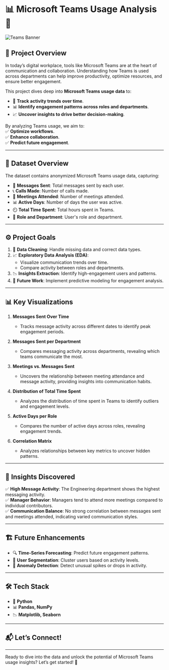 
# 📊 Microsoft Teams Usage Analysis 🚀  

![Teams Banner](https://upload.wikimedia.org/wikipedia/commons/4/4e/Microsoft_Office_Teams_%282018%E2%80%93present%29.svg)  

## 🌟 **Project Overview**  
In today’s digital workplace, tools like Microsoft Teams are at the heart of communication and collaboration. Understanding how Teams is used across departments can help improve productivity, optimize resources, and ensure better engagement.  

This project dives deep into **Microsoft Teams usage data** to:  
- 📅 **Track activity trends over time**.  
- 📊 **Identify engagement patterns across roles and departments**.  
- 📈 **Uncover insights to drive better decision-making**.  

By analyzing Teams usage, we aim to:  
✅ **Optimize workflows**.  
✅ **Enhance collaboration**.  
✅ **Predict future engagement**.  

---

## 📁 **Dataset Overview**  
The dataset contains anonymized Microsoft Teams usage data, capturing:  
- 📝 **Messages Sent**: Total messages sent by each user.  
- 📞 **Calls Made**: Number of calls made.  
- 📅 **Meetings Attended**: Number of meetings attended.  
- 📊 **Active Days**: Number of days the user was active.  
- ⏲️ **Total Time Spent**: Total hours spent in Teams.  
- 👥 **Role and Department**: User's role and department.  

---

## ⚙️ **Project Goals**  
1. 📌 **Data Cleaning**: Handle missing data and correct data types.  
2. 📈 **Exploratory Data Analysis (EDA)**:  
   - Visualize communication trends over time.  
   - Compare activity between roles and departments.  
3. 📉 **Insights Extraction**: Identify high-engagement users and patterns.  
4. 🔮 **Future Work**: Implement predictive modeling for engagement analysis.  

---

## 📊 **Key Visualizations**  

1. **Messages Sent Over Time**  
   - Tracks message activity across different dates to identify peak engagement periods.  

2. **Messages Sent per Department**  
   - Compares messaging activity across departments, revealing which teams communicate the most.  

3. **Meetings vs. Messages Sent**  
   - Uncovers the relationship between meeting attendance and message activity, providing insights into communication habits.  

4. **Distribution of Total Time Spent**  
   - Analyzes the distribution of time spent in Teams to identify outliers and engagement levels.  

5. **Active Days per Role**  
   - Compares the number of active days across roles, revealing engagement trends.  

6. **Correlation Matrix**  
   - Analyzes relationships between key metrics to uncover hidden patterns.  

---

## 📌 **Insights Discovered**  

✅ **High Message Activity**: The Engineering department shows the highest messaging activity.  
✅ **Manager Behavior**: Managers tend to attend more meetings compared to individual contributors.  
✅ **Communication Balance**: No strong correlation between messages sent and meetings attended, indicating varied communication styles.  

---

## 🏗️ **Future Enhancements**  

- 🔍 **Time-Series Forecasting**: Predict future engagement patterns.  
- 🤖 **User Segmentation**: Cluster users based on activity levels.  
- 📡 **Anomaly Detection**: Detect unusual spikes or drops in activity.  

---

## 🛠️ **Tech Stack**  

- 🐍 **Python**  
- 📊 **Pandas, NumPy**  
- 📉 **Matplotlib, Seaborn**  

---

## 📬 **Let’s Connect!**  

---

Ready to dive into the data and unlock the potential of Microsoft Teams usage insights? Let’s get started! 🚀  
